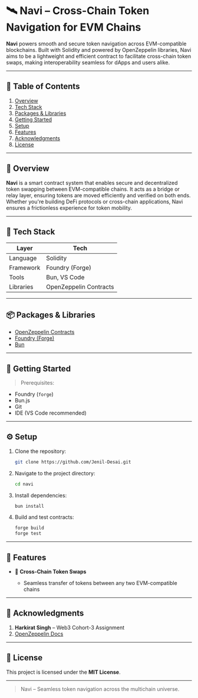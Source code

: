# 🛰️ Navi – Cross-Chain Token Navigation for EVM Chains

**Navi** powers smooth and secure token navigation across EVM-compatible blockchains. Built with Solidity and powered by OpenZeppelin libraries, Navi aims to be a lightweight and efficient contract to facilitate cross-chain token swaps, making interoperability seamless for dApps and users alike.

---

## 📑 Table of Contents

1. [Overview](#-overview)
2. [Tech Stack](#-tech-stack)
3. [Packages & Libraries](#-packages--libraries)
4. [Getting Started](#-getting-started)
5. [Setup](#-setup)
6. [Features](#-features)
7. [Acknowledgments](#-acknowledgments)
8. [License](#-license)

---

## 🌟 Overview

**Navi** is a smart contract system that enables secure and decentralized token swapping between EVM-compatible chains. It acts as a bridge or relay layer, ensuring tokens are moved efficiently and verified on both ends. Whether you're building DeFi protocols or cross-chain applications, Navi ensures a frictionless experience for token mobility.

---

## 🧠 Tech Stack

| Layer        | Tech                  |
|--------------|-----------------------|
| Language     | Solidity              |
| Framework    | Foundry (Forge)       |
| Tools        | Bun, VS Code          |
| Libraries    | OpenZeppelin Contracts|

---

## 📦 Packages & Libraries

- [OpenZeppelin Contracts](https://docs.openzeppelin.com/contracts)
- [Foundry (Forge)](https://book.getfoundry.sh/)
- [Bun](https://bun.sh)

---

## 🚀 Getting Started

> Prerequisites:
- Foundry (`forge`)
- Bun.js
- Git
- IDE (VS Code recommended)

---

## ⚙️ Setup

1. Clone the repository:
   ```bash
   git clone https://github.com/Jenil-Desai.git
    ```

2. Navigate to the project directory:

   ```bash
   cd navi
   ```

3. Install dependencies:

   ```bash
   bun install
   ```

4. Build and test contracts:

   ```bash
   forge build
   forge test
   ```

---

## 🎯 Features

* 🔁 **Cross-Chain Token Swaps**

  * Seamless transfer of tokens between any two EVM-compatible chains

---

## 🙏 Acknowledgments

1. **Harkirat Singh** – Web3 Cohort-3 Assignment
2. [OpenZeppelin Docs](https://docs.openzeppelin.com)

---

## 📜 License

This project is licensed under the **MIT License**.

---

> Navi – Seamless token navigation across the multichain universe.